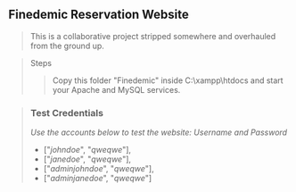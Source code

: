 ## **Finedemic Reservation Website** ###

> This is a collaborative project stripped somewhere and
> overhauled from the ground up.

> Steps
>> Copy this folder "Finedemic" inside C:\xampp\htdocs and start your
>> Apache and MySQL services.


> ### Test Credentials
> *Use the accounts below to test the website:*
> *Username and Password*
> - ["*johndoe*",  "*qweqwe*"],
> - ["*janedoe*",  "*qweqwe*"],
> - ["*adminjohndoe*",  "*qweqwe*"],
> - ["*adminjanedoe*",  "*qweqwe*"]